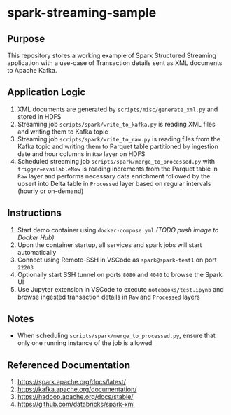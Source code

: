 # spark-streaming-sample

## Purpose
This repository stores a working example of Spark Structured Streaming application with a use-case of Transaction details sent as XML documents to Apache Kafka.

## Application Logic
1. XML documents are generated by `scripts/misc/generate_xml.py` and stored in HDFS
2. Streaming job `scripts/spark/write_to_kafka.py` is reading XML files and writing them to Kafka topic
3. Streaming job `scripts/spark/write_to_raw.py` is reading files from the Kafka topic and writing them to Parquet table partitioned by ingestion date and hour columns in `Raw` layer on HDFS
4. Scheduled streaming job `scripts/spark/merge_to_processed.py` with `trigger=availableNow` is reading increments from the Parquet table in `Raw` layer and performs necessary data enrichment followed by the upsert into Delta table in `Processed` layer based on regular intervals (hourly or on-demand)

## Instructions
1. Start demo container using `docker-compose.yml` _(TODO push image to Docker Hub)_
2. Upon the container startup, all services and spark jobs will start automatically
3. Connect using Remote-SSH in VSCode as `spark@spark-test1` on port `22203`
4. Optionally start SSH tunnel on ports `8080` and `4040` to browse the Spark UI
5. Use Jupyter extension in VSCode to execute `notebooks/test.ipynb` and browse ingested transaction details in `Raw` and `Processed` layers

## Notes
* When scheduling `scripts/spark/merge_to_processed.py`, ensure that only one running instance of the job is allowed

## Referenced Documentation
1. https://spark.apache.org/docs/latest/
2. https://kafka.apache.org/documentation/
3. https://hadoop.apache.org/docs/stable/
4. https://github.com/databricks/spark-xml

